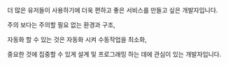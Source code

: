 더 많은 유저들이 사용하기에 더욱 편하고 좋은 서비스를 만들고 싶은 개발자입니다.

주의 보다는 주의할 필요 없는 환경과 구조,

자동화 할 수 있는 것은 자동화 시켜 수동작업을 최소화,

중요한 것에 집중할 수 있게 설계 및 프로그래밍 하는 데에 관심이 있는 개발자입니다.
